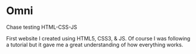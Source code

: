 # Omni
Chase testing HTML-CSS-JS

First website I created using HTML5, CSS3, & JS. Of course I was following a tutorial but it gave me a great understanding of how everything works.
